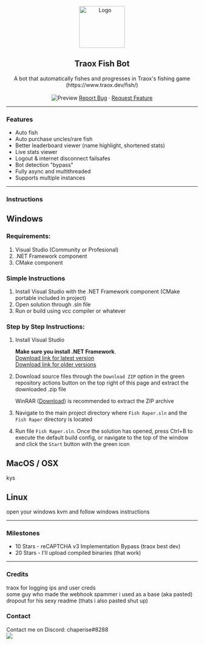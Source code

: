 <br/>
<div align="center">
  <a href="https://github.com/chaperiez/traox-fish-bot">
    <img src="https://user-images.githubusercontent.com/87503920/167975028-e359ce09-315d-49c6-b5d9-1cecd0d32661.png" alt="Logo" width="120" height="110">
  </a>
  
  <h2 align="center">Traox Fish Bot</h3>

  <p align="center">
    A bot that automatically fishes and progresses in Traox's fishing game (https://www.traox.dev/fish/)
    <br />
    <br />
    <img src="https://user-images.githubusercontent.com/87503920/167953399-3c29d8a7-1092-4948-b392-597ed1f09a6a.png" alt="Preview">
    <a href="https://github.com/chaperiez/traox-fish-bot/issues">Report Bug</a>
    ·
    <a href="https://github.com/chaperiez/traox-fish-bot/issues">Request Feature</a>
  </p>
</div>
  
---------------------------------------

### Features
* Auto fish
* Auto purchase uncles/rare fish
* Better leaderboard viewer (name highlight, shortened stats)
* Live stats viewer
* Logout & internet disconnect failsafes
* Bot detection "bypass"
* Fully async and multithreaded
* Supports multiple instances

---------------------------------------

### Instructions

## Windows

### Requirements:

1. Visual Studio (Community or Profesional)
2. .NET Framework component
3. CMake component

### Simple Instructions

1. Install Visual Studio with the .NET Framework component (CMake portable included in project)
2. Open solution through .sln file
3. Run or build using vcc compiler or whatever

### Step by Step Instructions:

1. Install Visual Studio

   **Make sure you install .NET Framework**.\
   [Download link for latest version](https://visualstudio.microsoft.com/downloads/)\
   [Download link for older versions](https://visualstudio.microsoft.com/vs/older-downloads/)
   
2. Download source files through the `Download ZIP` option in the green repository actions button on the top right of this page and extract the downloaded .zip file

   WinRAR ([Download](https://www.win-rar.com/)\) is recommended to extract the ZIP archive
   
9. Navigate to the main project directory where `Fish Raper.sln` and the `Fish Raper` directory is located

10. Run file `Fish Raper.sln`. Once the solution has opened, press Ctrl+B to execute the default build config, or navigate to the top of the window and click the `Start` button with the green icon

## MacOS / OSX

kys

## Linux

open your windows kvm and follow windows instructions

---------------------------------------

### Milestones
* 10 Stars - reCAPTCHA v3 Implementation Bypass (traox best dev)
* 20 Stars - I'll upload compiled binaries (that work)

---------------------------------------

### Credits
traox for logging ips and user creds </br>
some guy who made the webhook spammer i used as a base (aka pasted) </br>
dropout for his sexy readme (thats i also pasted shut up)

### Contact
Contact me on Discord: chaperise#8288 </br>
<img src="https://discord.c99.nl/widget/theme-3/748645866587553833.png"></img>
